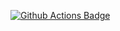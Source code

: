 <a href="https://github.com/asdfree/chapter_tag/actions"><img src="https://github.com/asdfree/chapter_tag/actions/workflows/r.yml/badge.svg" alt="Github Actions Badge"></a>